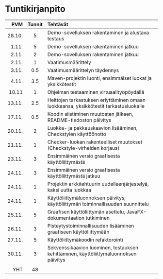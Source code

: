 # Tuntikirjanpito

| PVM | Tunnit | Tehtävät |
| -----:|:---:| :-----|
| 28.10.|  5  | Demo-sovelluksen rakentaminen ja alustava testaus |
| 1.11. |  5  | Demo-sovelluksen rakentaminen jatkuu |
| 2.11. |  2  | Demo-sovelluksen rakentaminen jatkuu |
| 2.11. |  1  | Vaatimusmäärittely |
| 3.11. | 0.5 | Vaatimusmäärittelyn täydennys |
| 4.11. | 3.5 | Maven-projektin luonti, ensimmäiset luokat ja yksikkötestit |
| 10.11 |  1  | Ohjelman testaaminen virtuaalityöpöydällä |
| 13.11.| 2.5 | Heittojen tarkastuksen eriyttäminen omaan luokkaansa, yksikkötestit tarkastusluokalle |
| 17.11.| 0.5 | Koodin siistiminen muutosten jälkeen, README-tiedoston päivitys |
| 20.11.|  2  | Luokka- ja pakkauskaavion lisääminen, Checkstylen käyttöönotto |
| 21.11.|  1  | Checker-luokan rakenteelliset muutokset (Checkstyle-virheiden korjaus) |
| 23.11.|  3  | Ensimmäinen versio graafisesta käyttöliittymästä |
| 24.11.|  3  | Ensimmäinen versio graafisesta käyttöliittymästä jatkuu |
| 24.11.|  1  | Projektin arkkitehtuurin uudelleenjärjestelyä, kaksi uutta luokkaa |
| 24.11.|  1  | Käyttöliittymäluonnoksen päivitys, käyttöliittymän toiminnallisuuden suunnittelu |
| 25.11.|  5  | Graafisen käyttöliittymän asettelu, JavaFX-dokumentaation tutkiminen |
| 26.11.|  3  | Pisteytystoiminnallisuuden lisääminen graafiseen käyttöliittymään |
| 27.11.|  5  | Käyttöliittymäkoodin refaktorointi |
| 30.11.|  3  | Sekvenssikaavion luominen, testauksen kehittäminen, käyttöliittymäluonnoksen päivitys |
|       |     | |
| YHT   | 48  | |

